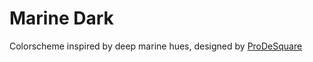 # Marine Dark

Colorscheme inspired by deep marine hues, designed by [ProDeSquare](https://prodesquare.com)
